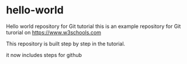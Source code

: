 # hello-world
Hello world repository for Git tutorial
this is an example repository for Git turorial on https://www.w3schools.com

This repository is built step by step in the tutorial.

it now includes steps for github
